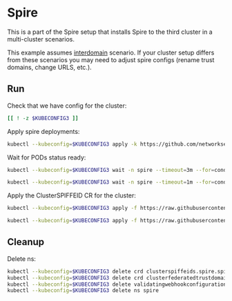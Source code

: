 # Spire

This is a part of the Spire setup that installs Spire to the third cluster in a multi-cluster scenarios.

This example assumes [interdomain](../../interdomain/) scenario.
If your cluster setup differs from these scenarios you may need to adjust spire configs (rename trust domains, change URLS, etc.).

## Run

Check that we have config for the cluster:
```bash
[[ ! -z $KUBECONFIG3 ]]
```

Apply spire deployments:
```bash
kubectl --kubeconfig=$KUBECONFIG3 apply -k https://github.com/networkservicemesh/deployments-k8s/examples/spire/cluster3?ref=9fa654d659eabd0e0770035d2a8ebcbcd9e816de
```

Wait for PODs status ready:
```bash
kubectl --kubeconfig=$KUBECONFIG3 wait -n spire --timeout=3m --for=condition=ready pod -l app=spire-server
```
```bash
kubectl --kubeconfig=$KUBECONFIG3 wait -n spire --timeout=1m --for=condition=ready pod -l app=spire-agent
```

Apply the ClusterSPIFFEID CR for the cluster:
```bash
kubectl --kubeconfig=$KUBECONFIG3 apply -f https://raw.githubusercontent.com/networkservicemesh/deployments-k8s/9fa654d659eabd0e0770035d2a8ebcbcd9e816de/examples/spire/cluster3/clusterspiffeid-template.yaml
```

```bash
kubectl --kubeconfig=$KUBECONFIG3 apply -f https://raw.githubusercontent.com/networkservicemesh/deployments-k8s/9fa654d659eabd0e0770035d2a8ebcbcd9e816de/examples/spire/base/clusterspiffeid-webhook-template.yaml
```

## Cleanup

Delete ns:
```bash
kubectl --kubeconfig=$KUBECONFIG3 delete crd clusterspiffeids.spire.spiffe.io
kubectl --kubeconfig=$KUBECONFIG3 delete crd clusterfederatedtrustdomains.spire.spiffe.io
kubectl --kubeconfig=$KUBECONFIG3 delete validatingwebhookconfiguration.admissionregistration.k8s.io/spire-controller-manager-webhook
kubectl --kubeconfig=$KUBECONFIG3 delete ns spire
```
